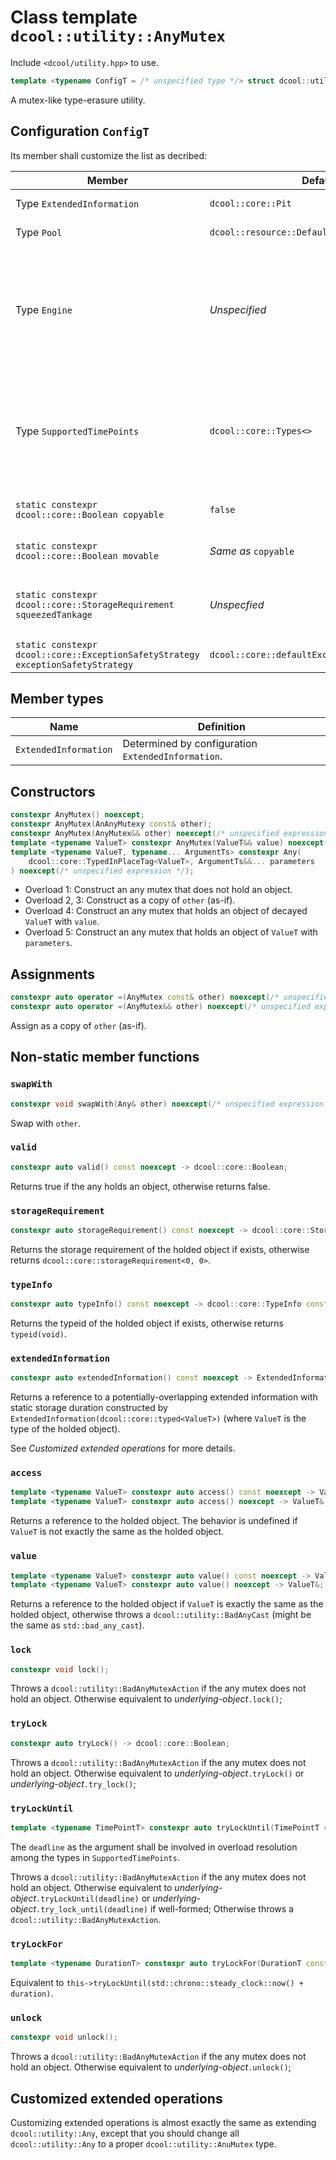 # Class template `dcool::utility::AnyMutex`

Include `<dcool/utility.hpp>` to use.

```cpp
template <typename ConfigT = /* unspecified type */> struct dcool::utility::AnyMutex;
```

A mutex-like type-erasure utility.

## Configuration `ConfigT`

Its member shall customize the list as decribed:

| Member | Default | Behavior |
| - | - | - |
| Type `ExtendedInformation` | `dcool::core::Pit` | See *Customized extended operations* for more details. |
| Type `Pool` | `dcool::resource::DefaultPool` | The dynamic memory resource of any mutex. |
| Type `Engine` | *Unspecified* | Provided `Engine engine`, `engine.pool()` shall evaluate to a reference to `Pool` for dynamic memory management, and `engine.extendedOpterationExecutor` shall evaluate to a reference to `ExtendedOpterationExecutor` for extended operations (See *Customized extended operations* for more details). |
| Type `SupportedTimePoints` | `dcool::core::Types<>` | Represent a list of types instanitiated from template `std::chrono::time_point` that can be used for timed lock. If it either failes to meet `dcool::core::TypeList` or contains a element not instanitiated from template `std::chrono::time_point`, the behavior is undefined. |
| `static constexpr dcool::core::Boolean copyable` | `false` | The any mutex shall be copyable if it takes value `true`; otherwise non-copyable. |
| `static constexpr dcool::core::Boolean movable` | *Same as* `copyable` | The any mutex shall be moveable if it takes value `true`; otherwise non-moveable. |
| `static constexpr dcool::core::StorageRequirement squeezedTankage` | *Unspecfied* | If the item to be stored is storable in a statically allocated storage of `squeezedTankage`, implementation would attempt to avoid dynamic allocation. |
| `static constexpr dcool::core::ExceptionSafetyStrategy exceptionSafetyStrategy` | `dcool::core::defaultExceptionSafetyStrategy` | The default exception safety strategy of all operations. |

## Member types

| Name | Definition |
| - | - |
| `ExtendedInformation` | Determined by configuration `ExtendedInformation`. |

## Constructors

```cpp
constexpr AnyMutex() noexcept;
constexpr AnyMutex(AnAnyMutexy const& other);
constexpr AnyMutex(AnyMutex&& other) noexcept(/* unspecified expression */);
template <typename ValueT> constexpr AnyMutex(ValueT&& value) noexcept(/* unspecified expression */);
template <typename ValueT, typename... ArgumentTs> constexpr Any(
	dcool::core::TypedInPlaceTag<ValueT>, ArgumentTs&&... parameters
) noexcept(/* unspecified expression */);
```

- Overload 1: Construct an any mutex that does not hold an object.
- Overload 2, 3: Construct as a copy of `other` (as-if).
- Overload 4: Construct an any mutex that holds an object of decayed `ValueT` with `value`.
- Overload 5: Construct an any mutex that holds an object of `ValueT` with `parameters`.

## Assignments

```cpp
constexpr auto operator =(AnyMutex const& other) noexcept(/* unspecified expression */) -> AnyMutex&;
constexpr auto operator =(AnyMutex&& other) noexcept(/* unspecified expression */) -> AnyMutex&;
```

Assign as a copy of `other` (as-if).

## Non-static member functions

### `swapWith`

```cpp
constexpr void swapWith(Any& other) noexcept(/* unspecified expression */);
```

Swap with `other`.

### `valid`

```cpp
constexpr auto valid() const noexcept -> dcool::core::Boolean;
```

Returns true if the any holds an object, otherwise returns false.

### `storageRequirement`

```cpp
constexpr auto storageRequirement() const noexcept -> dcool::core::StorageRequirement;
```

Returns the storage requirement of the holded object if exists, otherwise returns `dcool::core::storageRequirement<0, 0>`.

### `typeInfo`

```cpp
constexpr auto typeInfo() const noexcept -> dcool::core::TypeInfo const&
```

Returns the typeid of the holded object if exists, otherwise returns `typeid(void)`.

### `extendedInformation`

```cpp
constexpr auto extendedInformation() const noexcept -> ExtendedInformation const&
```

Returns a reference to a potentially-overlapping extended information with static storage duration constructed by `ExtendedInformation(dcool::core::typed<ValueT>)` (where `ValueT` is the type of the holded object).

See *Customized extended operations* for more details.

### `access`

```cpp
template <typename ValueT> constexpr auto access() const noexcept -> ValueT const&;
template <typename ValueT> constexpr auto access() noexcept -> ValueT&;
```

Returns a reference to the holded object. The behavior is undefined if `ValueT` is not exactly the same as the holded object.

### `value`

```cpp
template <typename ValueT> constexpr auto value() const noexcept -> ValueT const&;
template <typename ValueT> constexpr auto value() noexcept -> ValueT&;
```

Returns a reference to the holded object if `ValueT` is exactly the same as the holded object, otherwise throws a `dcool::utility::BadAnyCast` (might be the same as `std::bad_any_cast`).

### `lock`

```cpp
constexpr void lock();
```

Throws a `dcool::utility::BadAnyMutexAction` if the any mutex does not hold an object. Otherwise equivalent to *underlying-object*`.lock()`;

### `tryLock`

```cpp
constexpr auto tryLock() -> dcool::core::Boolean;
```

Throws a `dcool::utility::BadAnyMutexAction` if the any mutex does not hold an object. Otherwise equivalent to *underlying-object*`.tryLock()` or *underlying-object*`.try_lock()`;

### `tryLockUntil`

```cpp
template <typename TimePointT> constexpr auto tryLockUntil(TimePointT const& deadline) -> dcool::core::Boolean;
```

The `deadline` as the argument shall be involved in overload resolution among the types in `SupportedTimePoints`.

Throws a `dcool::utility::BadAnyMutexAction` if the any mutex does not hold an object. Otherwise equivalent to *underlying-object*`.tryLockUntil(deadline)` or *underlying-object*`.try_lock_until(deadline)` if well-formed; Otherwise throws a `dcool::utility::BadAnyMutexAction`.

### `tryLockFor`

```cpp
template <typename DurationT> constexpr auto tryLockFor(DurationT const& duration) -> dcool::core::Boolean;
```

Equivalent to `this->tryLockUntil(std::chrono::steady_clock::now() + duration)`.

### `unlock`

```cpp
constexpr void unlock();
```

Throws a `dcool::utility::BadAnyMutexAction` if the any mutex does not hold an object. Otherwise equivalent to *underlying-object*`.unlock()`;

## Customized extended operations

Customizing extended operations is almost exactly the same as extending `dcool::utility::Any`, except that you should change all `dcool::utility::Any` to a proper `dcool::utility::AnuMutex` type.
